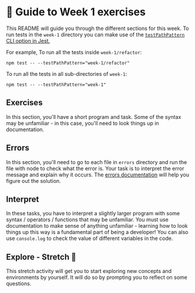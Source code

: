 # 🧭 Guide to Week 1 exercises

This README will guide you through the different sections for this week.
To run tests in the `week-1` directory you can make use of the [`testPathPattern` CLI option in Jest.](https://jestjs.io/docs/cli#--testpathpatternregex)

For example,
To run all the tests inside `week-1/refactor`:

```console
npm test -- --testPathPattern="week-1/refactor"
```

To run all the tests in all sub-directories of `week-1`:

```console
npm test -- --testPathPattern="week-1"
```

## Exercises

In this section, you'll have a short program and task. Some of the syntax may be unfamiliar - in this case, you'll need to look things up in documentation.

## Errors

In this section, you'll need to go to each file in `errors` directory and run the file with node to check what the error is. Your task is to interpret the error message and explain why it occurs. The [errors documentation](https://developer.mozilla.org/en-US/docs/Web/JavaScript/Reference/Errors) will help you figure out the solution.

## Interpret

In these tasks, you have to interpret a slightly larger program with some syntax / operators / functions that may be unfamiliar.
You must use documentation to make sense of anything unfamiliar - learning how to look things up this way is a fundamental part of being a developer!
You can also use `console.log` to check the value of different variables in the code.

## Explore - Stretch 💪

This stretch activity will get you to start exploring new concepts and environments by yourself. It will do so by prompting you to reflect on some questions.
